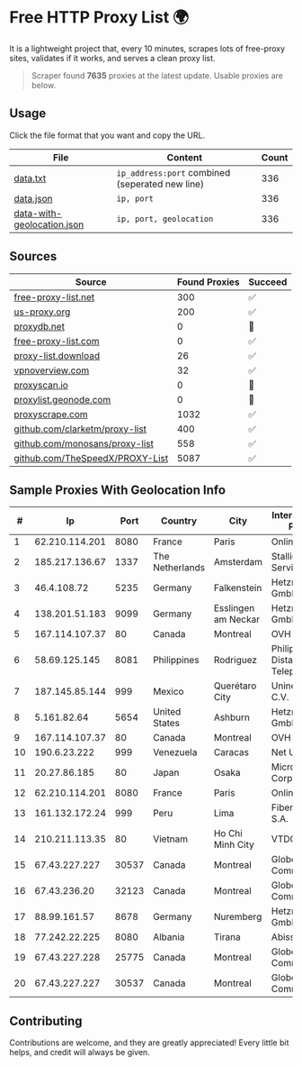 
# Free HTTP Proxy List 🌍

It is a lightweight project that, every 10 minutes, scrapes lots of free-proxy sites, validates if it works, and serves a clean proxy list.


> Scraper found **7635** proxies at the latest update. Usable proxies are below.

## Usage

Click the file format that you want and copy the URL.


|File|Content|Count|
|----|-------|-----|
|[data.txt](https://raw.githubusercontent.com/themiralay/Proxy-List-World/master/data.txt)|`ip_address:port` combined (seperated new line)|336|
|[data.json](https://raw.githubusercontent.com/themiralay/Proxy-List-World/master/data.json)|`ip, port`|336|
|[data-with-geolocation.json](https://raw.githubusercontent.com/themiralay/Proxy-List-World/master/data-with-geolocation.json)|`ip, port, geolocation`|336|

## Sources

|Source|Found Proxies|Succeed|
|------|-------------|-------|
|[free-proxy-list.net](https://free-proxy-list.net)|300|✅|
|[us-proxy.org](https://www.us-proxy.org)|200|✅|
|[proxydb.net](http://proxydb.net)|0|🚫|
|[free-proxy-list.com](https://free-proxy-list.com/?page=&port=&type%5B%5D=http&type%5B%5D=https&up_time=0&search=Search)|0|✅|
|[proxy-list.download](https://www.proxy-list.download/HTTP)|26|✅|
|[vpnoverview.com](https://vpnoverview.com/privacy/anonymous-browsing/free-proxy-servers)|32|✅|
|[proxyscan.io](https://www.proxyscan.io)|0|🚫|
|[proxylist.geonode.com](https://proxylist.geonode.com/api/proxy-list?limit=300&page=1&sort_by=lastChecked&sort_type=desc&protocols=http,https)|0|🚫|
|[proxyscrape.com](https://api.proxyscrape.com/v2/?request=displayproxies&protocol=http&timeout=10000&country=all&ssl=all&anonymity=all)|1032|✅|
|[github.com/clarketm/proxy-list](https://raw.githubusercontent.com/clarketm/proxy-list/master/proxy-list-raw.txt)|400|✅|
|[github.com/monosans/proxy-list](https://raw.githubusercontent.com/monosans/proxy-list/main/proxies/http.txt)|558|✅|
|[github.com/TheSpeedX/PROXY-List](https://raw.githubusercontent.com/TheSpeedX/PROXY-List/master/http.txt)|5087|✅|


## Sample Proxies With Geolocation Info

|#|Ip|Port|Country|City|Internet Service Provider|
|-|--|----|-------|----|-------------------------|
|1|62.210.114.201|8080|France|Paris|Online SAS|
|2|185.217.136.67|1337|The Netherlands|Amsterdam|Stallion Network Services Limited|
|3|46.4.108.72|5235|Germany|Falkenstein|Hetzner Online GmbH|
|4|138.201.51.183|9099|Germany|Esslingen am Neckar|Hetzner Online GmbH|
|5|167.114.107.37|80|Canada|Montreal|OVH SAS|
|6|58.69.125.145|8081|Philippines|Rodriguez|Philippine Long Distance Telephone Co.|
|7|187.145.85.144|999|Mexico|Querétaro City|Uninet S.A. de C.V.|
|8|5.161.82.64|5654|United States|Ashburn|Hetzner Online GmbH|
|9|167.114.107.37|80|Canada|Montreal|OVH SAS|
|10|190.6.23.222|999|Venezuela|Caracas|Net Uno|
|11|20.27.86.185|80|Japan|Osaka|Microsoft Corporation|
|12|62.210.114.201|8080|France|Paris|Online SAS|
|13|161.132.172.24|999|Peru|Lima|Fibertel Peru S.A.|
|14|210.211.113.35|80|Vietnam|Ho Chi Minh City|VTDC|
|15|67.43.227.227|30537|Canada|Montreal|GloboTech Communications|
|16|67.43.236.20|32123|Canada|Montreal|GloboTech Communications|
|17|88.99.161.57|8678|Germany|Nuremberg|Hetzner Online GmbH|
|18|77.242.22.225|8080|Albania|Tirana|Abissnet ISP|
|19|67.43.227.228|25775|Canada|Montreal|GloboTech Communications|
|20|67.43.227.227|30537|Canada|Montreal|GloboTech Communications|



## Contributing

Contributions are welcome, and they are greatly appreciated! Every
little bit helps, and credit will always be given.

